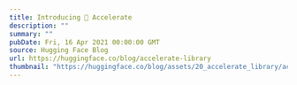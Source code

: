 ```yaml
---
title: Introducing 🤗 Accelerate
description: ""
summary: ""
pubDate: Fri, 16 Apr 2021 00:00:00 GMT
source: Hugging Face Blog
url: https://huggingface.co/blog/accelerate-library
thumbnail: "https://huggingface.co/blog/assets/20_accelerate_library/accelerate_diff.png"
---
```


